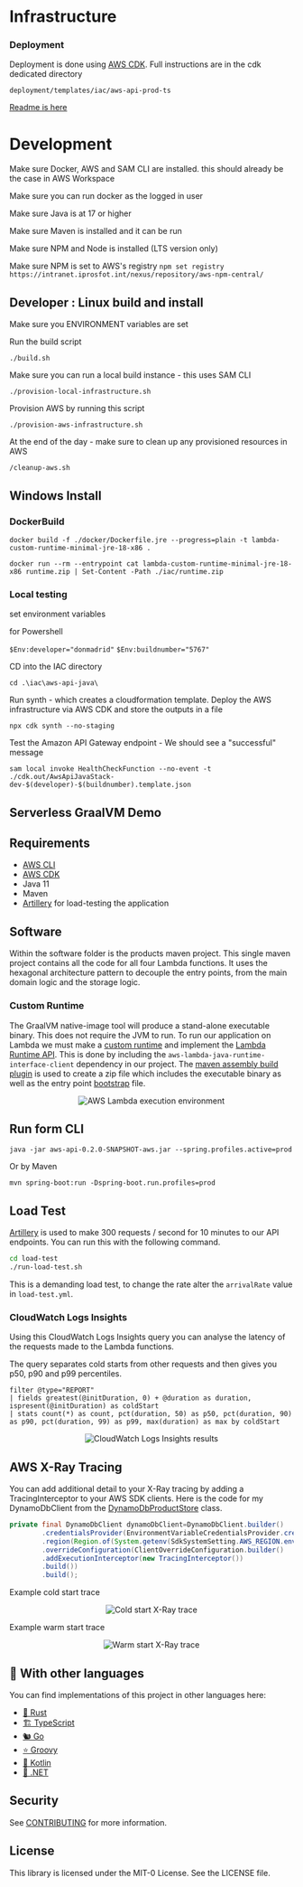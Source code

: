 # Infrastructure

### Deployment

Deployment is done using [AWS CDK](https://aws.amazon.com/cdk/).
Full instructions are in the cdk dedicated directory

`deployment/templates/iac/aws-api-prod-ts`

[Readme is here](deployment/templates/iac/moss-api-prod-ts/README.md)

# Development

Make sure Docker, AWS and SAM CLI are installed. this should already be the case in AWS Workspace

Make sure you can run docker as the logged in user

Make sure Java is at 17 or higher

Make sure Maven is installed and it can be run

Make sure NPM and Node is installed (LTS version only)

Make sure NPM is set to AWS's registry `npm set registry https://intranet.iprosfot.int/nexus/repository/aws-npm-central/`

## Developer : Linux build and install

Make sure you ENVIRONMENT variables are set


Run the build script 

`./build.sh`

Make sure you can run a local build instance - this uses SAM CLI

`./provision-local-infrastructure.sh`

Provision AWS by running this script

`./provision-aws-infrastructure.sh`

At the end of the day - make sure to clean up any provisioned resources in AWS

`/cleanup-aws.sh`


## Windows Install

### DockerBuild

`docker build -f ./docker/Dockerfile.jre --progress=plain -t lambda-custom-runtime-minimal-jre-18-x86 .`

`docker run --rm --entrypoint cat lambda-custom-runtime-minimal-jre-18-x86 runtime.zip | Set-Content -Path ./iac/runtime.zip`

### Local testing

set environment variables 

for Powershell

`$Env:developer="donmadrid"`
`$Env:buildnumber="5767"`

CD into the IAC directory

`cd .\iac\aws-api-java\`

Run synth - which creates a cloudformation template.
Deploy the AWS infrastructure via AWS CDK and store the outputs in a file

`npx cdk synth --no-staging`

Test the Amazon API Gateway endpoint - We should see a "successful" message

`sam local invoke HealthCheckFunction --no-event -t ./cdk.out/AwsApiJavaStack-dev-$(developer)-$(buildnumber).template.json`

## Serverless GraalVM Demo

## Requirements

- [AWS CLI](https://aws.amazon.com/cli/)
- [AWS CDK](https://aws.amazon.com/cdk/)
- Java 11
- Maven
- [Artillery](https://www.artillery.io/) for load-testing the application

## Software

Within the software folder is the products maven project. This single maven project contains all the code for all four
Lambda functions. It uses the hexagonal architecture pattern to decouple the entry points, from the main domain logic
and the storage logic.

### Custom Runtime

The GraalVM native-image tool will produce a stand-alone executable binary. This does not require the JVM to run. To run
our application on Lambda we must make
a [custom runtime](https://docs.aws.amazon.com/lambda/latest/dg/runtimes-custom.html)
and implement the [Lambda Runtime API](https://docs.aws.amazon.com/lambda/latest/dg/runtimes-api.html). This is done by
including the `aws-lambda-java-runtime-interface-client` dependency in our project.
The [maven assembly build plugin](https://github.com/aws-samples/serverless-graalvm-demo/blob/main/software/products/src/assembly/zip.xml)
is used to create a zip file which includes the executable binary as well as the entry
point [bootstrap](https://github.com/aws-samples/serverless-graalvm-demo/blob/main/software/products/src/main/config/bootstrap)
file.

<p align="center">
  <img src="imgs/execution-environment.png" alt="AWS Lambda execution environment"/>
</p>

## Run form CLI

`java -jar aws-api-0.2.0-SNAPSHOT-aws.jar --spring.profiles.active=prod`  

Or by Maven

`mvn spring-boot:run -Dspring-boot.run.profiles=prod
`

## Load Test

[Artillery](https://www.artillery.io/) is used to make 300 requests / second for 10 minutes to our API endpoints. You
can run this with the following command.

```bash
cd load-test
./run-load-test.sh
```

This is a demanding load test, to change the rate alter the `arrivalRate` value in `load-test.yml`.

### CloudWatch Logs Insights

Using this CloudWatch Logs Insights query you can analyse the latency of the requests made to the Lambda functions.

The query separates cold starts from other requests and then gives you p50, p90 and p99 percentiles.

```
filter @type="REPORT"
| fields greatest(@initDuration, 0) + @duration as duration, ispresent(@initDuration) as coldStart
| stats count(*) as count, pct(duration, 50) as p50, pct(duration, 90) as p90, pct(duration, 99) as p99, max(duration) as max by coldStart
```

<p align="center">
  <img src="imgs/performance_results.png" alt="CloudWatch Logs Insights results"/>
</p>

## AWS X-Ray Tracing

You can add additional detail to your X-Ray tracing by adding a TracingInterceptor to your AWS SDK clients. Here is the
code for my DynamoDbClient from
the [DynamoDbProductStore](https://github.com/aws-samples/serverless-graalvm-demo/blob/aws-xray-support/software/products/src/main/java/software/amazonaws/example/product/store/dynamodb/DynamoDbProductStore.java)
class.

```java
private final DynamoDbClient dynamoDbClient=DynamoDbClient.builder()
        .credentialsProvider(EnvironmentVariableCredentialsProvider.create())
        .region(Region.of(System.getenv(SdkSystemSetting.AWS_REGION.environmentVariable())))
        .overrideConfiguration(ClientOverrideConfiguration.builder()
        .addExecutionInterceptor(new TracingInterceptor())
        .build())
        .build();
```

Example cold start trace

<p align="center">
  <img src="imgs/xray-cold.png" alt="Cold start X-Ray trace"/>
</p>

Example warm start trace

<p align="center">
  <img src="imgs/xray-warm.png" alt="Warm start X-Ray trace"/>
</p>

## 👀 With other languages

You can find implementations of this project in other languages here:

* [🦀 Rust](https://github.com/aws-samples/serverless-rust-demo)
* [🏗️ TypeScript](https://github.com/aws-samples/serverless-typescript-demo)
* [🐿️ Go](https://github.com/aws-samples/serverless-go-demo)
* [⭐ Groovy](https://github.com/aws-samples/serverless-groovy-demo)
* [🤖 Kotlin](https://github.com/aws-samples/serverless-kotlin-demo)
* [🥅 .NET](https://github.com/aws-samples/serverless-dotnet-demo)

## Security

See [CONTRIBUTING](CONTRIBUTING.md#security-issue-notifications) for more information.

## License

This library is licensed under the MIT-0 License. See the LICENSE file.

